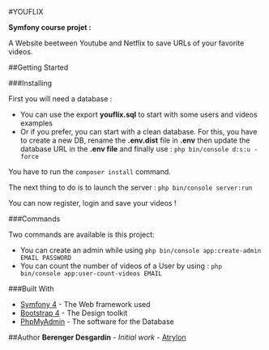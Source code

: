 #YOUFLIX

**Symfony course projet :**

A Website beetween Youtube and Netflix to save URLs of your favorite videos.

##Getting Started

###Installing

First you will need a database :
* You can use the export  **youflix.sql** to start with some users and videos examples
* Or if you prefer, you can start with a clean database. For this, you have to create a 
new DB, rename the **.env.dist** file in **.env** then update the database URL in the **.env file** and finally use : ``php bin/console d:s:u -force``

You have to run the ``composer install`` command.

The next thing to do is to launch the server : ``php bin/console server:run``

You can now register, login and save your videos !

###Commands

Two commands are available is this project:
* You can create an admin while using ``php bin/console app:create-admin EMAIL PASSWORD``
* You can count the number of videos of a User by using : ``php bin/console app:user-count-videos EMAIL``

###Built With
* [Symfony 4](https://symfony.com/4) - The Web framework used
* [Bootstrap 4](https://getbootstrap.com) - The Design toolkit
* [PhpMyAdmin](https://www.phpmyadmin.net/) - The software for the Database

##Author
**Berenger Desgardin** - *Initial work* - [Atrylon](https://gihub.com/Atrylon)
